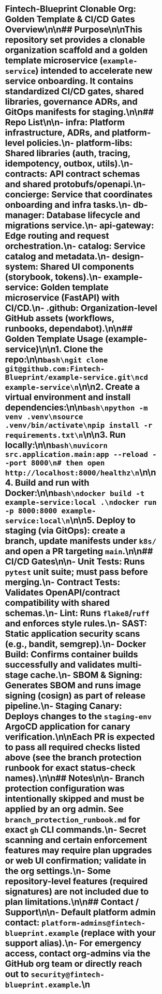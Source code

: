 # Fintech-Blueprint Clonable Org: Golden Template & CI/CD Gates Overview\n\n## Purpose\n\nThis repository set provides a clonable organization scaffold and a golden template microservice (`example-service`) intended to accelerate new service onboarding. It contains standardized CI/CD gates, shared libraries, governance ADRs, and GitOps manifests for staging.\n\n## Repo List\n\n- infra: Platform infrastructure, ADRs, and platform-level policies.\n- platform-libs: Shared libraries (auth, tracing, idempotency, outbox, utils).\n- contracts: API contract schemas and shared protobufs/openapi.\n- concierge: Service that coordinates onboarding and infra tasks.\n- db-manager: Database lifecycle and migrations service.\n- api-gateway: Edge routing and request orchestration.\n- catalog: Service catalog and metadata.\n- design-system: Shared UI components (storybook, tokens).\n- example-service: Golden template microservice (FastAPI) with CI/CD.\n- .github: Organization-level GitHub assets (workflows, runbooks, dependabot).\n\n## Golden Template Usage (example-service)\n\n1. Clone the repo:\n\n```bash\ngit clone git@github.com:Fintech-Blueprint/example-service.git\ncd example-service\n```\n\n2. Create a virtual environment and install dependencies:\n\n```bash\npython -m venv .venv\nsource .venv/bin/activate\npip install -r requirements.txt\n```\n\n3. Run locally:\n\n```bash\nuvicorn src.application.main:app --reload --port 8000\n# then open http://localhost:8000/healthz\n```\n\n4. Build and run with Docker:\n\n```bash\ndocker build -t example-service:local .\ndocker run -p 8000:8000 example-service:local\n```\n\n5. Deploy to staging (via GitOps): create a branch, update manifests under `k8s/` and open a PR targeting `main`.\n\n## CI/CD Gates\n\n- Unit Tests: Runs `pytest` unit suite; must pass before merging.\n- Contract Tests: Validates OpenAPI/contract compatibility with shared schemas.\n- Lint: Runs `flake8`/`ruff` and enforces style rules.\n- SAST: Static application security scans (e.g., bandit, semgrep).\n- Docker Build: Confirms container builds successfully and validates multi-stage cache.\n- SBOM & Signing: Generates SBOM and runs image signing (cosign) as part of release pipeline.\n- Staging Canary: Deploys changes to the `staging-env` ArgoCD application for canary verification.\n\nEach PR is expected to pass all required checks listed above (see the branch protection runbook for exact status-check names).\n\n## Notes\n\n- Branch protection configuration was intentionally skipped and must be applied by an org admin. See `branch_protection_runbook.md` for exact `gh` CLI commands.\n- Secret scanning and certain enforcement features may require plan upgrades or web UI confirmation; validate in the org settings.\n- Some repository-level features (required signatures) are not included due to plan limitations.\n\n## Contact / Support\n\n- Default platform admin contact: `platform-admins@fintech-blueprint.example` (replace with your support alias).\n- For emergency access, contact org-admins via the GitHub org team or directly reach out to `security@fintech-blueprint.example`.\n
